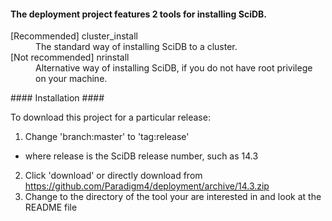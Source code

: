 #### The deployment project features 2 tools for installing SciDB. ####

<dl>
<dt>[Recommended] cluster_install</dt>
<dd>The standard way of installing SciDB to a cluster.</dd>
<dt>[Not recommended] nrinstall</dt>
<dd>Alternative way of installing SciDB, if you do not have root privilege on your machine.</dd>
<dl>
#### Installation ####

To download this project for a particular release:

1. Change 'branch:master' to 'tag:release'
  * where release is the SciDB release number, such as 14.3
2. Click 'download' or directly download from https://github.com/Paradigm4/deployment/archive/14.3.zip
3. Change to the directory of the tool your are interested in and look at the README file
